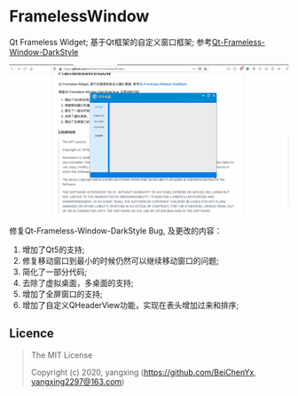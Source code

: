 # FramelessWindow
Qt Frameless Widget; 基于Qt框架的自定义窗口框架; 参考[Qt-Frameless-Window-DarkStyle](https://github.com/Jorgen-VikingGod/Qt-Frameless-Window-DarkStyle)

![演示](https://github.com/BeiChenYx/FramelessWindow/blob/master/doc/chart.gif)

修复Qt-Frameless-Window-DarkStyle Bug, 及更改的内容：
1. 增加了Qt5的支持;
2. 修复移动窗口到最小的时候仍然可以继续移动窗口的问题;
3. 简化了一部分代码;
4. 去除了虚拟桌面，多桌面的支持;
5. 增加了全屏窗口的支持;
6. 增加了自定义QHeaderView功能，实现在表头增加过来和排序;



## Licence
> The MIT License
>
> Copyright (c) 2020, yangxing (https://github.com/BeiChenYx, yangxing2297@163.com)
